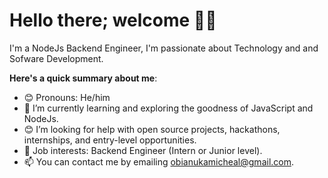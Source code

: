 # Hello there; welcome 👋🏾


I'm a NodeJs Backend Engineer, I'm passionate about Technology and and Sofware Development. 

**Here's a quick summary about me**:

- 😊 Pronouns: He/him
- 🌱 I’m currently learning and exploring the goodness of JavaScript and NodeJs.
- 😊 I’m looking for help with open source projects, hackathons, internships, and entry-level opportunities.
- 💼 Job interests: Backend Engineer (Intern or Junior level).
- 📫 You can contact me by emailing obianukamicheal@gmail.com.
